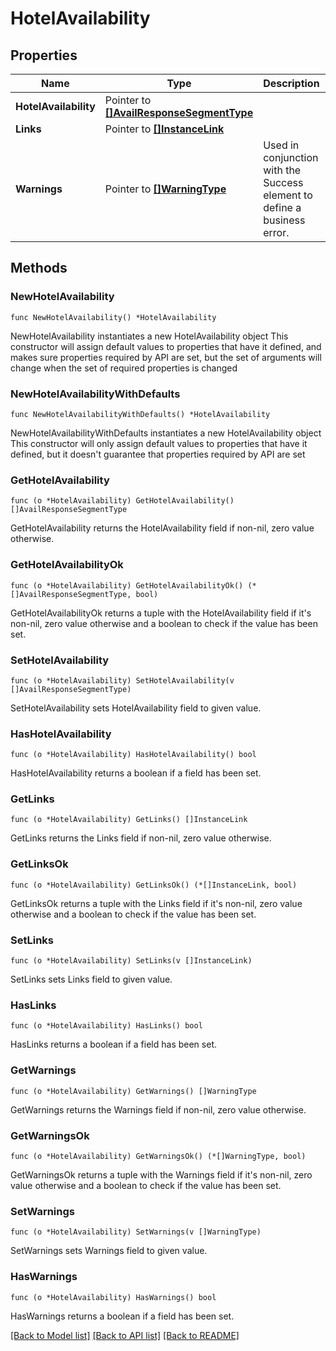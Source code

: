 # HotelAvailability

## Properties

Name | Type | Description | Notes
------------ | ------------- | ------------- | -------------
**HotelAvailability** | Pointer to [**[]AvailResponseSegmentType**](AvailResponseSegmentType.md) |  | [optional] 
**Links** | Pointer to [**[]InstanceLink**](InstanceLink.md) |  | [optional] 
**Warnings** | Pointer to [**[]WarningType**](WarningType.md) | Used in conjunction with the Success element to define a business error. | [optional] 

## Methods

### NewHotelAvailability

`func NewHotelAvailability() *HotelAvailability`

NewHotelAvailability instantiates a new HotelAvailability object
This constructor will assign default values to properties that have it defined,
and makes sure properties required by API are set, but the set of arguments
will change when the set of required properties is changed

### NewHotelAvailabilityWithDefaults

`func NewHotelAvailabilityWithDefaults() *HotelAvailability`

NewHotelAvailabilityWithDefaults instantiates a new HotelAvailability object
This constructor will only assign default values to properties that have it defined,
but it doesn't guarantee that properties required by API are set

### GetHotelAvailability

`func (o *HotelAvailability) GetHotelAvailability() []AvailResponseSegmentType`

GetHotelAvailability returns the HotelAvailability field if non-nil, zero value otherwise.

### GetHotelAvailabilityOk

`func (o *HotelAvailability) GetHotelAvailabilityOk() (*[]AvailResponseSegmentType, bool)`

GetHotelAvailabilityOk returns a tuple with the HotelAvailability field if it's non-nil, zero value otherwise
and a boolean to check if the value has been set.

### SetHotelAvailability

`func (o *HotelAvailability) SetHotelAvailability(v []AvailResponseSegmentType)`

SetHotelAvailability sets HotelAvailability field to given value.

### HasHotelAvailability

`func (o *HotelAvailability) HasHotelAvailability() bool`

HasHotelAvailability returns a boolean if a field has been set.

### GetLinks

`func (o *HotelAvailability) GetLinks() []InstanceLink`

GetLinks returns the Links field if non-nil, zero value otherwise.

### GetLinksOk

`func (o *HotelAvailability) GetLinksOk() (*[]InstanceLink, bool)`

GetLinksOk returns a tuple with the Links field if it's non-nil, zero value otherwise
and a boolean to check if the value has been set.

### SetLinks

`func (o *HotelAvailability) SetLinks(v []InstanceLink)`

SetLinks sets Links field to given value.

### HasLinks

`func (o *HotelAvailability) HasLinks() bool`

HasLinks returns a boolean if a field has been set.

### GetWarnings

`func (o *HotelAvailability) GetWarnings() []WarningType`

GetWarnings returns the Warnings field if non-nil, zero value otherwise.

### GetWarningsOk

`func (o *HotelAvailability) GetWarningsOk() (*[]WarningType, bool)`

GetWarningsOk returns a tuple with the Warnings field if it's non-nil, zero value otherwise
and a boolean to check if the value has been set.

### SetWarnings

`func (o *HotelAvailability) SetWarnings(v []WarningType)`

SetWarnings sets Warnings field to given value.

### HasWarnings

`func (o *HotelAvailability) HasWarnings() bool`

HasWarnings returns a boolean if a field has been set.


[[Back to Model list]](../README.md#documentation-for-models) [[Back to API list]](../README.md#documentation-for-api-endpoints) [[Back to README]](../README.md)


